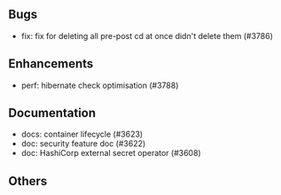 ## Bugs
- fix: fix for deleting all pre-post cd at once didn't delete them  (#3786)
## Enhancements
- perf: hibernate check optimisation (#3788)
## Documentation
- docs: container lifecycle  (#3623)
- doc: security feature doc (#3622)
- doc: HashiCorp external secret operator (#3608)
## Others

